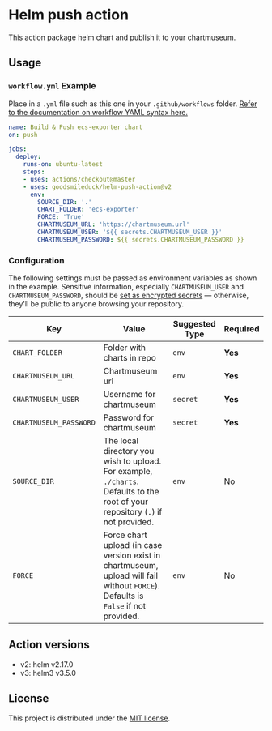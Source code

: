 # Helm push action

This action package helm chart and publish it to your chartmuseum.

## Usage

### `workflow.yml` Example

Place in a `.yml` file such as this one in your `.github/workflows` folder. [Refer to the documentation on workflow YAML syntax here.](https://help.github.com/en/articles/workflow-syntax-for-github-actions)

```yaml
name: Build & Push ecs-exporter chart
on: push

jobs:
  deploy:
    runs-on: ubuntu-latest
    steps:
    - uses: actions/checkout@master
    - uses: goodsmileduck/helm-push-action@v2
      env:
        SOURCE_DIR: '.'
        CHART_FOLDER: 'ecs-exporter'
        FORCE: 'True'
        CHARTMUSEUM_URL: 'https://chartmuseum.url'
        CHARTMUSEUM_USER: '${{ secrets.CHARTMUSEUM_USER }}'
        CHARTMUSEUM_PASSWORD: ${{ secrets.CHARTMUSEUM_PASSWORD }}
```

### Configuration

The following settings must be passed as environment variables as shown in the example. Sensitive information, especially `CHARTMUSEUM_USER` and `CHARTMUSEUM_PASSWORD`, should be [set as encrypted secrets](https://help.github.com/en/articles/virtual-environments-for-github-actions#creating-and-using-secrets-encrypted-variables) — otherwise, they'll be public to anyone browsing your repository.

| Key | Value | Suggested Type | Required |
| ------------- | ------------- | ------------- | ------------- |
| `CHART_FOLDER` | Folder with charts in repo | `env` | **Yes** |
| `CHARTMUSEUM_URL` | Chartmuseum url | `env` | **Yes** |
| `CHARTMUSEUM_USER` | Username for chartmuseum  | `secret` | **Yes** |
| `CHARTMUSEUM_PASSWORD` | Password for chartmuseum | `secret` | **Yes** |
| `SOURCE_DIR` | The local directory you wish to upload. For example, `./charts`. Defaults to the root of your repository (`.`) if not provided. | `env` | No |
| `FORCE` | Force chart upload (in case version exist in chartmuseum, upload will fail without `FORCE`). Defaults is `False` if not provided. | `env` | No |

## Action versions

- v2: helm v2.17.0
- v3: helm3 v3.5.0

## License

This project is distributed under the [MIT license](LICENSE.md).
